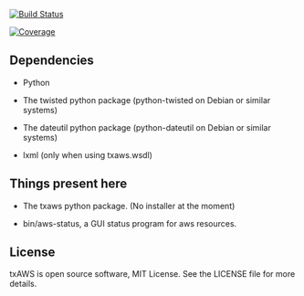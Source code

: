 [![Build Status](https://travis-ci.org/twisted/txaws.svg)](https://travis-ci.org/twisted/txaws)

[![Coverage](https://codecov.io/github/twisted/txaws/coverage.svg)](https://codecov.io/github/twisted/txaws)

Dependencies
------------

* Python

* The twisted python package (python-twisted on Debian or similar systems)

* The dateutil python package (python-dateutil on Debian or similar systems)

* lxml (only when using txaws.wsdl)

Things present here
-------------------

* The txaws python package. (No installer at the moment)

* bin/aws-status, a GUI status program for aws resources.

License
-------

txAWS is open source software, MIT License. See the LICENSE file for more
details.
